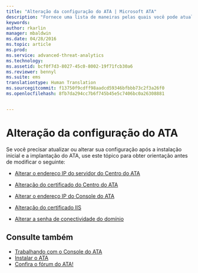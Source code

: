 ```yaml
---
title: "Alteração da configuração do ATA | Microsoft ATA"
description: "Fornece uma lista de maneiras pelas quais você pode atualizar sua configuração do ATA."
keywords: 
author: rkarlin
manager: mbaldwin
ms.date: 04/28/2016
ms.topic: article
ms.prod: 
ms.service: advanced-threat-analytics
ms.technology: 
ms.assetid: bcf0f7d3-8027-45c0-8002-19f71fcb30a6
ms.reviewer: bennyl
ms.suite: ems
translationtype: Human Translation
ms.sourcegitcommit: f13750f9cdff98aadcd59346bfbbb73c2f3a26f0
ms.openlocfilehash: 8fb7da294cc7b6f745b45e5c7406bc0a26308881


---
```


# Alteração da configuração do ATA

Se você precisar atualizar ou alterar sua configuração após a instalação inicial e a implantação do ATA, use este tópico para obter orientação antes de modificar o seguinte:

-   [Alterar o endereço IP do servidor do Centro do ATA](modifying-ata-config-centerip.md)

-   [Alteração do certificado do Centro do ATA](modifying-ata-config-centercert.md)

-   [Alterar o endereço IP do Console do ATA](modifying-ata-config-consoleip.md)

-   [Alteração do certificado IIS](modifying-ata-config-iiscert.md)

-   [Alterar a senha de conectividade do domínio](modifying-ata-config-dcpassword.md)

## Consulte também
- [Trabalhando com o Console do ATA](working-with-ata-console.md)
- [Instalar o ATA](install-ata.md)
- [Confira o fórum do ATA!](https://social.technet.microsoft.com/Forums/security/home?forum=mata)



<!--HONumber=Jul16_HO4-->


